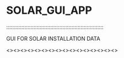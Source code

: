 # SOLAR_GUI_APP
::::::::::::::::::::::::::::::::::::::::::::::::::::::::::::::::

GUI FOR SOLAR INSTALLATION DATA

<><><><><><><><><><><><><><><><>
